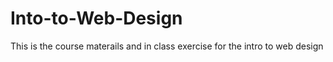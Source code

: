 # Into-to-Web-Design
This is the course materails and in class exercise for the intro to web design
